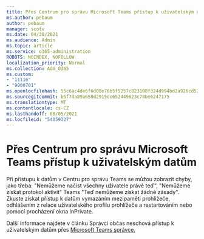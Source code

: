 ```yaml
---
title: Přes Centrum pro správu Microsoft Teams přístup k uživatelským datům
ms.author: pebaum
author: pebaum
manager: scotv
ms.date: 04/30/2021
ms.audience: Admin
ms.topic: article
ms.service: o365-administration
ROBOTS: NOINDEX, NOFOLLOW
localization_priority: Normal
ms.collection: Adm_O365
ms.custom:
- "11116"
- "9000701"
ms.openlocfilehash: 55c6ac4de6f6d00e76b5f5257c823108f324d994bd2a926cd52ba6dfa6158b4a
ms.sourcegitcommit: b5f7da89a650d2915dc652449623c78be6247175
ms.translationtype: MT
ms.contentlocale: cs-CZ
ms.lasthandoff: 08/05/2021
ms.locfileid: "54059327"
---
```

# <a name="cant-access-user-data-via-the-microsoft-teams-admin-center"></a>Přes Centrum pro správu Microsoft Teams přístup k uživatelským datům

Při přístupu k datům v Centru pro správu Teams se můžou zobrazit chyby, jako třeba: "Nemůžeme načíst všechny uživatele právě teď", "Nemůžeme získat protokol aktivit" Teams "Teď nemůžeme získat žádné zásady". Zkuste získat přístup k datům vymazáním mezipaměti prohlížeče, odhlášením z relace uživatelského profilu prohlížeče a restartováním nebo pomocí procházení okna InPrivate. 

Další informace najdete v článku Správci občas neschová přístup k uživatelským datům přes [Microsoft Teams správce.](https://docs.microsoft.com/microsoftteams/troubleshoot/teams-administration/cannot-access-admin-center)
